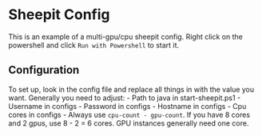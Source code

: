 # Sheepit Config

This is an example of a multi-gpu/cpu sheepit config. Right click on the powershell and click `Run with Powershell` to start it.

## Configuration

To set up, look in the config file and replace all things in <brackets> with the value you want. Generally you need to adjust:
	- Path to java in start-sheepit.ps1
	- Username in configs
	- Password in configs
	- Hostname in configs
	- Cpu cores in configs
		- Always use `cpu-count - gpu-count`. If you have 8 cores and 2 gpus, use 8 - 2 = 6 cores. GPU instances generally need one core.
